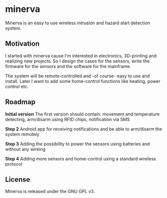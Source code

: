 # minerva

Minerva is an easy to use wireless intrusion and hazard alart detection system. 

## Motivation
I started with minerva cause I'm interested in electronics, 3D-printing and realizing new projects. So I design the cases for the sensors, write the firmware for the sensors and the software for the mainframe. 

The system will be remote-controlled and -of course- easy to use and install. Later I want to add some home-control functions like heating, power control etc.

## Roadmap
**Initial version**
The first version should contain: movement and temperature detecting, arm/disarm using RFID chips, notification via SMS

**Step 2**
Android app for receiving notifications and be able to arm/disarm the system remotely

**Step 3**
Adding the possibility to power the sensors using batteries and without any wireing

**Step 4**
Adding more sensors and home-control using a standard wireless protocol

## License
Minerva is released under the GNU GPL v3.
